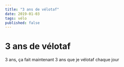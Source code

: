 ```yaml
---
title: "3 ans de vélotaf"
date: 2019-01-03
tags: vélo
published: false
---
```


# 3 ans de vélotaf

3 ans, ça fait maintenant 3 ans que je vélotaf chaque jour
